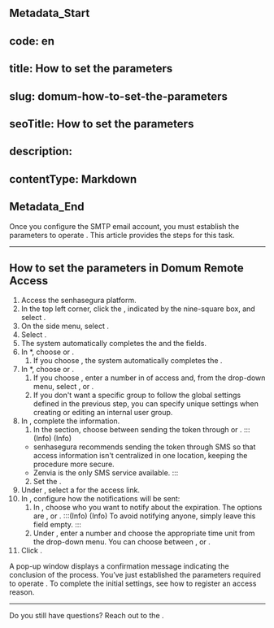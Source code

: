 ## Metadata_Start 
## code: en
## title: How to set the parameters 
## slug: domum-how-to-set-the-parameters 
## seoTitle: How to set the parameters 
## description:  
## contentType: Markdown 
## Metadata_End
Once you configure the SMTP email account, you must establish the parameters to operate . This article provides the steps for this task.

* * *
## How to set the parameters in Domum Remote Access

1. Access the senhasegura platform.
2. In the top left corner, click the , indicated by the nine-square box, and select .
3. On the side menu, select  .
4. Select .
5. The system automatically completes the  and the  fields.
6. In *, choose  or .
    1. If you choose , the system automatically completes the .
7. In *, choose  or .
    1. If you choose , enter a number in  of access and, from the drop-down menu, select , or .
    2. If you don't want a specific group to follow the global settings defined in the previous step, you can specify unique settings when creating or editing an internal user group.
8. In , complete the information.
    1.  In the  section, choose between sending the token through  or .
    :::(Info) (Info)
    - senhasegura recommends sending the token through SMS so that access information isn't centralized in one location, keeping the procedure more secure. 
    - Zenvia is the only SMS service available.
    :::
    2. Set the .
9. Under , select a  for the access link.
10. In  , configure how the notifications will be sent:
    1. In  , choose who you want to notify about the expiration. The options are , or .
    :::(Info) (Info)
    To avoid notifying anyone, simply leave this field empty.
    :::
    2. Under , enter a number and choose the appropriate time unit from the  drop-down menu. You can choose between , or . 
11. Click .

A pop-up window displays a confirmation message indicating the conclusion of the process. You’ve just established the parameters required to operate . To complete the initial settings, see how to register an access reason.

* * *
Do you still have questions? Reach out to the .
